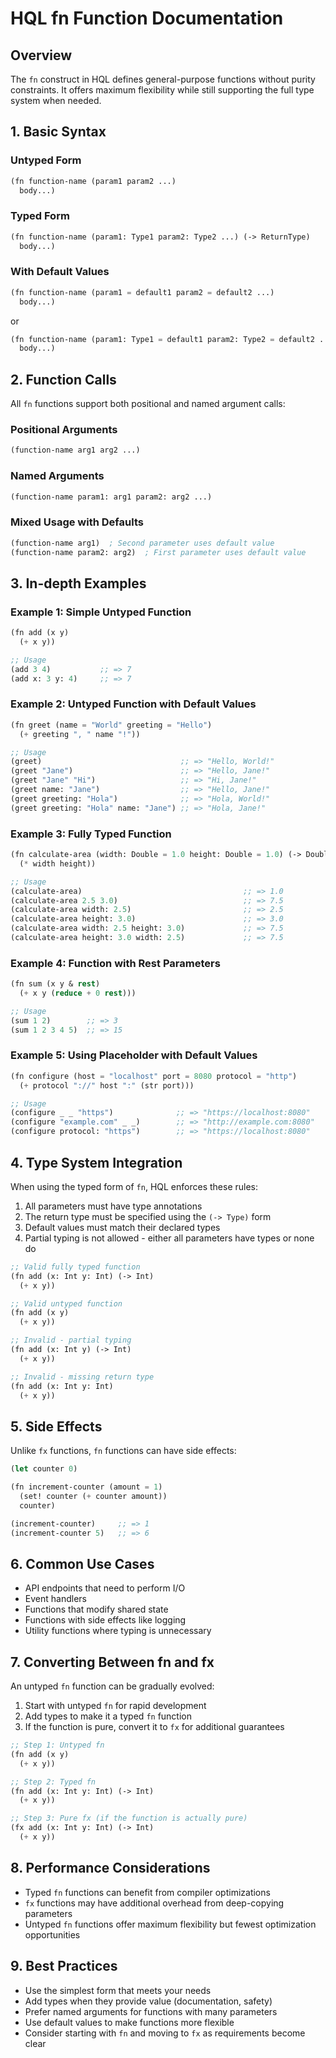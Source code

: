 # HQL fn Function Documentation

## Overview

The `fn` construct in HQL defines general-purpose functions without purity constraints. It offers maximum flexibility while still supporting the full type system when needed.

## 1. Basic Syntax

### Untyped Form

```lisp
(fn function-name (param1 param2 ...)
  body...)
```

### Typed Form

```lisp
(fn function-name (param1: Type1 param2: Type2 ...) (-> ReturnType)
  body...)
```

### With Default Values

```lisp
(fn function-name (param1 = default1 param2 = default2 ...)
  body...)
```

or

```lisp
(fn function-name (param1: Type1 = default1 param2: Type2 = default2 ...) (-> ReturnType)
  body...)
```

## 2. Function Calls

All `fn` functions support both positional and named argument calls:

### Positional Arguments

```lisp
(function-name arg1 arg2 ...)
```

### Named Arguments

```lisp
(function-name param1: arg1 param2: arg2 ...)
```

### Mixed Usage with Defaults

```lisp
(function-name arg1)  ; Second parameter uses default value
(function-name param2: arg2)  ; First parameter uses default value
```

## 3. In-depth Examples

### Example 1: Simple Untyped Function

```lisp
(fn add (x y)
  (+ x y))

;; Usage
(add 3 4)           ;; => 7
(add x: 3 y: 4)     ;; => 7
```

### Example 2: Untyped Function with Default Values

```lisp
(fn greet (name = "World" greeting = "Hello")
  (+ greeting ", " name "!"))

;; Usage
(greet)                               ;; => "Hello, World!"
(greet "Jane")                        ;; => "Hello, Jane!"
(greet "Jane" "Hi")                   ;; => "Hi, Jane!"
(greet name: "Jane")                  ;; => "Hello, Jane!"
(greet greeting: "Hola")              ;; => "Hola, World!"
(greet greeting: "Hola" name: "Jane") ;; => "Hola, Jane!"
```

### Example 3: Fully Typed Function

```lisp
(fn calculate-area (width: Double = 1.0 height: Double = 1.0) (-> Double)
  (* width height))

;; Usage
(calculate-area)                                    ;; => 1.0
(calculate-area 2.5 3.0)                            ;; => 7.5
(calculate-area width: 2.5)                         ;; => 2.5
(calculate-area height: 3.0)                        ;; => 3.0
(calculate-area width: 2.5 height: 3.0)             ;; => 7.5
(calculate-area height: 3.0 width: 2.5)             ;; => 7.5
```

### Example 4: Function with Rest Parameters

```lisp
(fn sum (x y & rest)
  (+ x y (reduce + 0 rest)))

;; Usage
(sum 1 2)        ;; => 3
(sum 1 2 3 4 5)  ;; => 15
```

### Example 5: Using Placeholder with Default Values

```lisp
(fn configure (host = "localhost" port = 8080 protocol = "http")
  (+ protocol "://" host ":" (str port)))

;; Usage
(configure _ _ "https")              ;; => "https://localhost:8080"
(configure "example.com" _ _)        ;; => "http://example.com:8080"
(configure protocol: "https")        ;; => "https://localhost:8080"
```

## 4. Type System Integration

When using the typed form of `fn`, HQL enforces these rules:

1. All parameters must have type annotations
2. The return type must be specified using the `(-> Type)` form
3. Default values must match their declared types
4. Partial typing is not allowed - either all parameters have types or none do

```lisp
;; Valid fully typed function
(fn add (x: Int y: Int) (-> Int)
  (+ x y))

;; Valid untyped function
(fn add (x y)
  (+ x y))

;; Invalid - partial typing
(fn add (x: Int y) (-> Int)
  (+ x y))

;; Invalid - missing return type
(fn add (x: Int y: Int)
  (+ x y))
```

## 5. Side Effects

Unlike `fx` functions, `fn` functions can have side effects:

```lisp
(let counter 0)

(fn increment-counter (amount = 1)
  (set! counter (+ counter amount))
  counter)

(increment-counter)     ;; => 1
(increment-counter 5)   ;; => 6
```

## 6. Common Use Cases

- API endpoints that need to perform I/O
- Event handlers
- Functions that modify shared state
- Functions with side effects like logging
- Utility functions where typing is unnecessary

## 7. Converting Between fn and fx

An untyped `fn` function can be gradually evolved:

1. Start with untyped `fn` for rapid development
2. Add types to make it a typed `fn` function
3. If the function is pure, convert it to `fx` for additional guarantees

```lisp
;; Step 1: Untyped fn
(fn add (x y)
  (+ x y))

;; Step 2: Typed fn
(fn add (x: Int y: Int) (-> Int)
  (+ x y))

;; Step 3: Pure fx (if the function is actually pure)
(fx add (x: Int y: Int) (-> Int)
  (+ x y))
```

## 8. Performance Considerations

- Typed `fn` functions can benefit from compiler optimizations
- `fx` functions may have additional overhead from deep-copying parameters
- Untyped `fn` functions offer maximum flexibility but fewest optimization opportunities

## 9. Best Practices

- Use the simplest form that meets your needs
- Add types when they provide value (documentation, safety)
- Prefer named arguments for functions with many parameters
- Use default values to make functions more flexible
- Consider starting with `fn` and moving to `fx` as requirements become clear